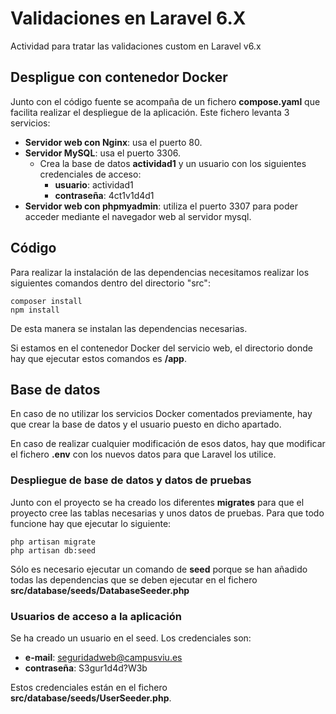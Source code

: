# Validaciones en Laravel 6.X

Actividad para tratar las validaciones custom en Laravel v6.x

## Despligue con contenedor Docker
Junto con el código fuente se acompaña de un fichero **compose.yaml** que facilita realizar el despliegue de la aplicación. Este fichero levanta 3 servicios:

- **Servidor web con Nginx**: usa el puerto 80.
- **Servidor MySQL**: usa el puerto 3306.
  - Crea la base de datos **actividad1** y un usuario con los siguientes credenciales de acceso:
    - **usuario**:  actividad1
    - **contraseña**: 4ct1v1d4d1
- **Servidor web con phpmyadmin**: utiliza el puerto 3307 para poder acceder mediante el navegador web al servidor mysql.


## Código
Para realizar la instalación de las dependencias necesitamos realizar los siguientes comandos dentro del directorio "src":

```
composer install
npm install
```

De esta manera se instalan las dependencias necesarias. 

Si estamos en el contenedor Docker del servicio web, el directorio donde hay que ejecutar estos comandos es **/app**.

## Base de datos
En caso de no utilizar los servicios Docker comentados previamente, hay que crear la base de datos y el usuario puesto en dicho apartado. 

En caso de realizar cualquier modificación de esos datos, hay que modificar el fichero **.env** con los nuevos datos para que Laravel los utilice.

### Despliegue de base de datos y datos de pruebas
Junto con el proyecto se ha creado los diferentes **migrates** para que el proyecto cree las tablas necesarias y unos datos de pruebas. Para que todo funcione hay que ejecutar lo siguiente:

```
php artisan migrate
php artisan db:seed
```

Sólo es necesario ejecutar un comando de **seed** porque se han añadido todas las dependencias que se deben ejecutar en el fichero **src/database/seeds/DatabaseSeeder.php**


### Usuarios de acceso a la aplicación
Se ha creado un usuario en el seed. Los credenciales son:
- **e-mail**: seguridadweb@campusviu.es
- **contraseña**: S3gur1d4d?W3b

Estos credenciales están en el fichero **src/database/seeds/UserSeeder.php**.
